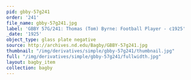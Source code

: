 ```yaml
---
pid: gbby-57g241
order: '241'
file_name: gbby-57g241.jpg
label: 'GBBY 57G/241: Thomas (Tom) Byrne: Football Player - c1925'
_date: '1925'
object_type: glass plate negative
source: http://archives.nd.edu/Bagby/GBBY-57g241.jpg
thumbnail: "/img/derivatives/simple/gbby-57g241/thumbnail.jpg"
full: "/img/derivatives/simple/gbby-57g241/fullwidth.jpg"
layout: bagby_item
collection: bagby
---
```

